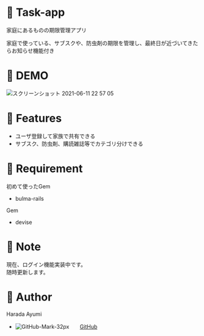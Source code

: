 # 🍎 Task-app
 
家庭にあるものの期限管理アプリ
 
家庭で使っている、サブスクや、防虫剤の期限を管理し、最終日が近づいてきたらお知らせ機能付き


# 🌿 DEMO
 
![スクリーンショット 2021-06-11 22 57 05](https://user-images.githubusercontent.com/77601536/121698456-fb3a2200-cb08-11eb-8739-3691380d8be4.png)
 
 
# 🌿 Features
 
* ユーザ登録して家族で共有できる
* サブスク、防虫剤、購読雑誌等でカテゴリ分けできる
 
 
# 🌿 Requirement
 
初めて使ったGem
 
* bulma-rails

Gem
 
* devise


# 🌿 Note
 
現在、ログイン機能実装中です。<br>随時更新します。
 
 
# 👧 Author
 
Harada Ayumi
 
* ![GitHub-Mark-32px](https://user-images.githubusercontent.com/77601536/121701590-05115480-cb0c-11eb-86d7-9a5353cec163.png)　　[GitHub](https://github.com/AyuumiHara)
 

